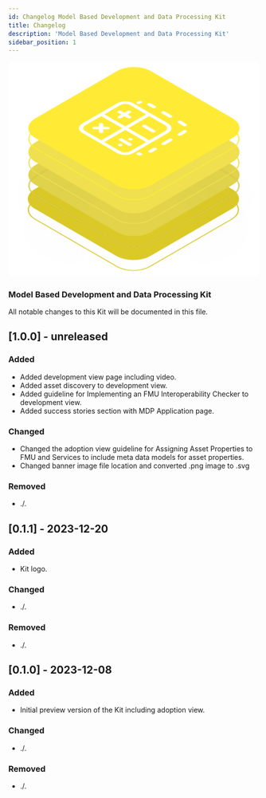 ```yaml
---
id: Changelog Model Based Development and Data Processing Kit
title: Changelog
description: 'Model Based Development and Data Processing Kit'
sidebar_position: 1
---
```


![Model Based Development and Data Processing Kit banner](/img/kit-icons/behaviour-mdp-kit-icon.svg)

### Model Based Development and Data Processing Kit

All notable changes to this Kit will be documented in this file.

## [1.0.0] - unreleased

### Added

- Added development view page including video.
- Added asset discovery to development view.
- Added guideline for Implementing an FMU Interoperability Checker to development view.
- Added success stories section with MDP Application page.

### Changed

- Changed the adoption view guideline for Assigning Asset Properties to FMU and Services to include meta data models for asset properties.
- Changed banner image file location and converted .png image to .svg

### Removed

- ./.

## [0.1.1] - 2023-12-20

### Added

- Kit logo.

### Changed

- ./.

### Removed

- ./.

## [0.1.0] - 2023-12-08

### Added

- Initial preview version of the Kit including adoption view.

### Changed

- ./.

### Removed

- ./.
